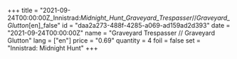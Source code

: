 +++
title = "2021-09-24T00:00:00Z_Innistrad:_Midnight_Hunt_Graveyard_Trespasser_//_Graveyard_Glutton_[en]_false"
id = "daa2a273-488f-4285-a069-ad159ad2d393"
date = "2021-09-24T00:00:00Z"
name = "Graveyard Trespasser // Graveyard Glutton"
lang = ["en"]
price = "0.69"
quantity = 4
foil = false
set = "Innistrad: Midnight Hunt"
+++
